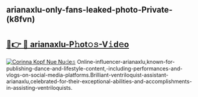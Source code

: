 ## arianaxlu-only-fans​-leaked-photo​-Private-(k8fvn)


# <h2><a href="https://mediaupload.pro?title=arianaxlu&ref=git">🔗👉 🔴 arianaxlu-P𝚑ot𝚘𝚜-V𝚒d𝚎o</a></h2>

[![Corinna Kopf Nue Nu𝚍e𝚜](https://i.imgur.com/0qMVB7G.gif)](https://mediaupload.pro?title=arianaxlu&ref=git)
Online-influencer-arianaxlu,known-for-publishing-dance-and-lifestyle-content,-including-performances-and-vlogs-on-social-media-platforms.Brilliant-ventriloquist-assistant-arianaxlu,celebrated-for-their-exceptional-abilities-and-accomplishments-in-assisting-ventriloquists.  